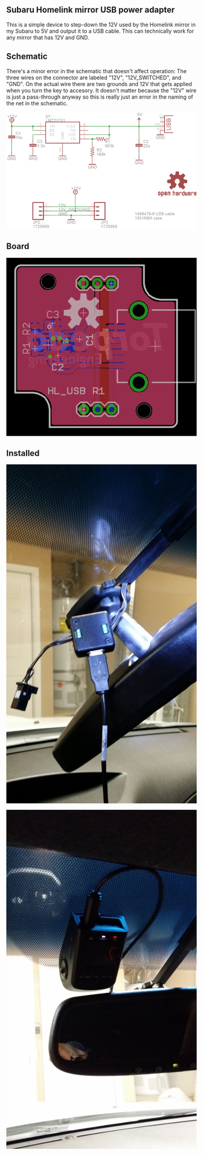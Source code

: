 ## Subaru Homelink mirror USB power adapter

This is a simple device to step-down the 12V used by the Homelink mirror in my Subaru to 5V and output it to a USB cable. This can technically work for any mirror that has 12V and GND.

## Schematic

There's a minor error in the schematic that doesn't affect operation: The three wires on the connector are labeled "12V", "12V_SWITCHED", and "GND". On the actual wire there are two grounds and 12V that gets applied when you turn the key to accesory. It doesn't matter because the "12V" wire is just a pass-through anyway so this is really just an error in the naming of the net in the schematic.

![schematic](https://raw.githubusercontent.com/jotux/SubaruHomelinkUsbAdapter/master/pics/schematic.png "schematic")

## Board

![Board](https://raw.githubusercontent.com/jotux/SubaruHomelinkUsbAdapter/master/pics/board.png "Board")

## Installed


![i1](https://raw.githubusercontent.com/jotux/SubaruHomelinkUsbAdapter/master/pics/wiring.jpg "i1")

![i2](https://raw.githubusercontent.com/jotux/SubaruHomelinkUsbAdapter/master/pics/installed.jpg "i2")

